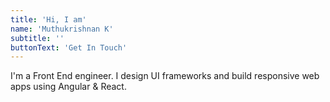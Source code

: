```yaml
---
title: 'Hi, I am'
name: 'Muthukrishnan K'
subtitle: ''
buttonText: 'Get In Touch'
---
```


I'm a Front End engineer. I design UI frameworks and build responsive web apps using Angular & React.
